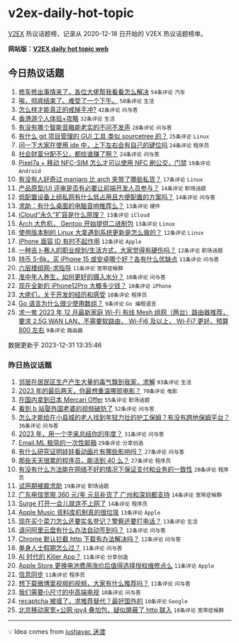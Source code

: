 # v2ex-daily-hot-topic

[V2EX](https://www.v2ex.com/) 热议话题榜，记录从 2020-12-18 日开始的 V2EX 热议话题榜单。

**网站版：[V2EX daily hot topic web](https://boojack.github.io/v2ex-daily-hot-topic-web/)**

## 今日热议话题

<!-- TODAY BEGIN -->

1. [修车修出事情来了，各位大佬帮我看看怎么解决](https://www.v2ex.com/t/1004745) `54条评论` `汽车`
1. [唉，彻底结束了。难受了一个下午。](https://www.v2ex.com/t/1004809) `50条评论` `生活`
1. [怎么样才能真正的戒掉手冲?](https://www.v2ex.com/t/1004819) `42条评论` `问与答`
1. [香港游个人体验+攻略](https://www.v2ex.com/t/1004788) `32条评论` `生活`
1. [有没有哪个智能音箱能老实的不问不发声](https://www.v2ex.com/t/1004772) `28条评论` `问与答`
1. [有什么 git 项目管理的 GUI 工具 类似 sourcetree 的？](https://www.v2ex.com/t/1004799) `25条评论` `Linux`
1. [问一下大家在使用 ide 中，上下左右会有自己的键位吗](https://www.v2ex.com/t/1004757) `24条评论` `程序员`
1. [社会财富分配不公，都给谁赚了啊？](https://www.v2ex.com/t/1004810) `24条评论` `问与答`
1. [Pixel7a + 移动 NFC-SIM 怎么才可以使用 NFC 刷公交，门禁](https://www.v2ex.com/t/1004801) `19条评论` `Android`
1. [有没有人好奇过 manjaro 比 arch 夹带了哪些私货？](https://www.v2ex.com/t/1004825) `17条评论` `Linux`
1. [产品原型/UI 评审是否有必要让前端开发人员参与？](https://www.v2ex.com/t/1004769) `14条评论` `职场话题`
1. [低配置设备上组私网有什么低占用且方便配置的方案吗？](https://www.v2ex.com/t/1004758) `14条评论` `问与答`
1. [求助：有什么桌面的电脑音响推荐么？](https://www.v2ex.com/t/1004803) `13条评论` `硬件`
1. [iCloud“永久”扩容是什么原理？](https://www.v2ex.com/t/1004778) `13条评论` `iCloud`
1. [Arch 大危机， Gentoo 开始提供二进制包](https://www.v2ex.com/t/1004744) `13条评论` `Linux`
1. [使用版本制的 Linux 大拿遇到系统更新是怎么做的？](https://www.v2ex.com/t/1004813) `12条评论` `Linux`
1. [iPhone 面容 ID 有时不起作用](https://www.v2ex.com/t/1004755) `12条评论` `Apple`
1. [一种吉卜赛人的职业规划/生活方式，大家觉得有硬伤吗？](https://www.v2ex.com/t/1004752) `12条评论` `职场话题`
1. [持币 5-6k，买 iPhone 15 或安卓哪个好？各有什么优缺点](https://www.v2ex.com/t/1004756) `11条评论` `问与答`
1. [六层楼组网-求指导](https://www.v2ex.com/t/1004749) `11条评论` `宽带症候群`
1. [准中年人养生，如何更好的摄入水分？](https://www.v2ex.com/t/1004826) `10条评论` `问与答`
1. [现在全新的 iPhone12Pro 大概多少钱？](https://www.v2ex.com/t/1004779) `10条评论` `iPhone`
1. [大佬们，关于开发的经历和感受](https://www.v2ex.com/t/1004750) `10条评论` `程序员`
1. [Go 语言为什么很少使用数组？](https://www.v2ex.com/t/1004805) `9条评论` `Go 编程语言`
1. [求一套 2023 年 12 月最新家庭 Wi-Fi 有线 Mesh 组网（两台）路由器推荐，要求 2.5G WAN LAN，不需要软路由， Wi-Fi6 及以上， Wi-Fi7 更好，预算 800 左右](https://www.v2ex.com/t/1004786) `9条评论` `路由器`

数据更新于 2023-12-31 13:35:46

<!-- TODAY END -->

### 昨日热议话题

<!-- YESTERDAY BEGIN -->

1. [邻居在居民区生产产生大量的毒气飘到我家，求解](https://www.v2ex.com/t/1004569) `93条评论` `生活`
1. [2023 年的最后两天，你最想重温哪部电影？](https://www.v2ex.com/t/1004586) `70条评论` `电影`
1. [在国内拿到日本 Mercari Offer](https://www.v2ex.com/t/1004606) `55条评论` `职场话题`
1. [看到 b 站娶外国老婆的视频破防了](https://www.v2ex.com/t/1004661) `52条评论` `问与答`
1. [怎么才能给在小县城的老人找到年轻力壮的护工保姆？有没有跨地保姆平台？](https://www.v2ex.com/t/1004563) `36条评论` `问与答`
1. [2023 年，用一个字来总结你的年度？](https://www.v2ex.com/t/1004713) `31条评论` `问与答`
1. [Email.ML 极简的一次性邮箱](https://www.v2ex.com/t/1004577) `29条评论` `分享创造`
1. [有什么研究证明娃娃看动画片有哪些影响吗？](https://www.v2ex.com/t/1004591) `27条评论` `问与答`
1. [那些天天很累的程序员，能活到 40 么？](https://www.v2ex.com/t/1004679) `27条评论` `程序员`
1. [有没有什么方法能在网络不好的情况下保证支付和业务的一致性](https://www.v2ex.com/t/1004689) `20条评论` `程序员`
1. [试用期被裁求助](https://www.v2ex.com/t/1004688) `19条评论` `职场话题`
1. [广东电信宽带 360 元/年 元旦补货了 广州和深圳都支持](https://www.v2ex.com/t/1004680) `14条评论` `宽带症候群`
1. [Surge 打开一会儿就连不上网了](https://www.v2ex.com/t/1004642) `14条评论` `程序员`
1. [Apple Music 资料库机制真的很垃圾](https://www.v2ex.com/t/1004715) `13条评论` `Apple`
1. [现在买个菜刀怎么还要实名登记？警察还要打电话？](https://www.v2ex.com/t/1004622) `13条评论` `生活`
1. [请问阿里云盘有什么办法自动签到吗？](https://www.v2ex.com/t/1004566) `12条评论` `问与答`
1. [Chrome 默认拦截 http 下载有办法解决吗？](https://www.v2ex.com/t/1004564) `12条评论` `问与答`
1. [单身人士假期怎么过？](https://www.v2ex.com/t/1004702) `11条评论` `问与答`
1. [AI 时代的 Killer App？](https://www.v2ex.com/t/1004690) `11条评论` `分享创造`
1. [Apple Store 更换电池费用涨价后值得选择授权维修点么](https://www.v2ex.com/t/1004625) `11条评论` `Apple`
1. [信息同步](https://www.v2ex.com/t/1004589) `11条评论` `程序员`
1. [想下载微博里视频的视频，大家有什么推荐吗？](https://www.v2ex.com/t/1004568) `11条评论` `问与答`
1. [我们需要小尺寸的中高端电视](https://www.v2ex.com/t/1004678) `10条评论` `问与答`
1. [recaptcha 被墙了，求推荐替代？最好国外的](https://www.v2ex.com/t/1004654) `10条评论` `Google`
1. [北京移动家宽+公网 ipv4 叠加包，疑似屏蔽了 http 联入](https://www.v2ex.com/t/1004646) `10条评论` `宽带症候群`

<!-- YESTERDAY END -->

---

💡 Idea comes from [justjavac 迷渡](https://github.com/justjavac/)
